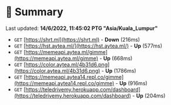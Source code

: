 # 📖 Summary
Last updated: **14/6/2022, 11:45:02 PTG "Asia/Kuala_Lumpur"**

- `GET` [https://shrt.ml](https://shrt.ml) - **Down** (216ms)
- `GET` [https://hst.aytea.ml/](https://hst.aytea.ml/) - **Up** (577ms)
- `GET` [https://memeapi.aytea.ml/gimme](https://memeapi.aytea.ml/gimme) - **Up** (668ms)
- `GET` [https://color.aytea.ml/4b31d6.png](https://color.aytea.ml/4b31d6.png) - **Up** (1786ms)
- `GET` [https://memeapi.aytea14.repl.co/gimme](https://memeapi.aytea14.repl.co/gimme) - **Up** (916ms)
- `GET` [https://teledrivemy.herokuapp.com/dashboard](https://teledrivemy.herokuapp.com/dashboard) - **Up** (204ms)
